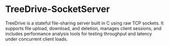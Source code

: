 # TreeDrive-SocketServer
TreeDrive is a stateful file-sharing server built in C using raw TCP sockets. It supports file upload, download, and deletion, manages client sessions, and includes performance analysis tools for testing throughput and latency under concurrent client loads.
